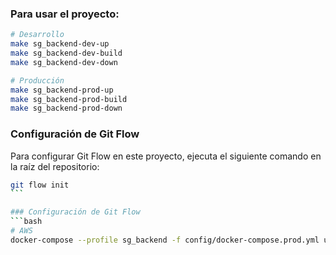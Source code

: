 ### Para usar el proyecto:

```bash
# Desarrollo
make sg_backend-dev-up
make sg_backend-dev-build
make sg_backend-dev-down

# Producción
make sg_backend-prod-up
make sg_backend-prod-build
make sg_backend-prod-down
```

### Configuración de Git Flow

Para configurar Git Flow en este proyecto, ejecuta el siguiente comando en la raíz del repositorio:

````bash
git flow init
```

### Configuración de Git Flow
```bash
# AWS
docker-compose --profile sg_backend -f config/docker-compose.prod.yml up --build -d
````
